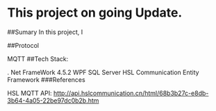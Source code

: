 # This project on going Update. 
##Sumary
In this project, I 

##Protocol 

MQTT
##Tech Stack: 

 . Net FrameWork 4.5.2
 WPF
 SQL Server
 HSL Communication
 Entity Framework
 ###References 
 
 HSL MQTT API: http://api.hslcommunication.cn/html/68b3b27c-e8db-3b64-4a05-22be97dc0b2b.htm
 
